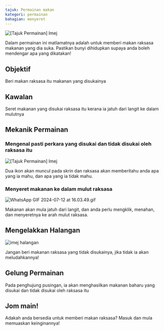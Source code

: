 ```yaml
---
tajuk: Permainan makan
kategori: permainan
bahagian: menyeret
---
```

![[Tajuk Permainan] Imej](https://help.Studycat.com/hc/article_attachments/34827003977625)


Dalam permainan ini matlamatnya adalah untuk memberi makan raksasa makanan yang dia suka. Pastikan bunyi dihidupkan supaya anda boleh mendengar apa yang dikatakan!


## Objektif


Beri makan raksasa itu makanan yang disukainya


## Kawalan


Seret makanan yang disukai raksasa itu kerana ia jatuh dari langit ke dalam mulutnya


## Mekanik Permainan


### Mengenal pasti perkara yang disukai dan tidak disukai oleh raksasa itu


![[Tajuk Permainan] Imej](https://help.Studycat.com/hc/article_attachments/34827003977625)


Dua ikon akan muncul pada skrin dan raksasa akan memberitahu anda apa yang ia mahu, dan apa yang ia tidak mahu.


### Menyeret makanan ke dalam mulut raksasa


![WhatsApp GIF 2024-07-12 at 16.03.49.gif](https://help.Studycat.com/hc/article_attachments/34976665858457)


Makanan akan mula jatuh dari langit, dan anda perlu mengklik, menahan, dan menyeretnya ke arah mulut raksasa.


## Mengelakkan Halangan


![imej halangan](https://help.Studycat.com/hc/article_attachments/34826992367897)


Jangan beri makanan raksasa yang tidak disukainya, jika tidak ia akan meludahkannya!


## Gelung Permainan


Pada penghujung pusingan, ia akan menghasilkan makanan baharu yang disukai dan tidak disukai oleh raksasa itu


## Jom main!


Adakah anda bersedia untuk memberi makan raksasa? Masuk dan mula memuaskan keinginannya!
